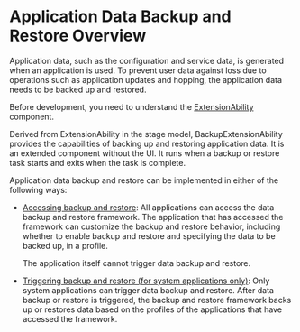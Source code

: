 # Application Data Backup and Restore Overview

Application data, such as the configuration and service data, is generated when an application is used. To prevent user data against loss due to operations such as application updates and hopping, the application data needs to be backed up and restored.

Before development, you need to understand the [ExtensionAbility](../application-models/extensionability-overview.md) component.

Derived from ExtensionAbility in the stage model, BackupExtensionAbility provides the capabilities of backing up and restoring application data. It is an extended component without the UI. It runs when a backup or restore task starts and exits when the task is complete.

Application data backup and restore can be implemented in either of the following ways:

- [Accessing backup and restore](app-file-backup-extension.md): All applications can access the data backup and restore framework. The application that has accessed the framework can customize the backup and restore behavior, including whether to enable backup and restore and specifying the data to be backed up, in a profile.

  The application itself cannot trigger data backup and restore.

- [Triggering backup and restore (for system applications only)](app-file-backup.md): Only system applications can trigger data backup and restore. After data backup or restore is triggered, the backup and restore framework backs up or restores data based on the profiles of the applications that have accessed the framework.

